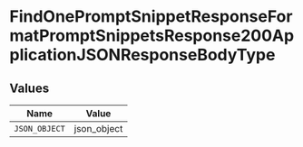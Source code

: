 # FindOnePromptSnippetResponseFormatPromptSnippetsResponse200ApplicationJSONResponseBodyType


## Values

| Name          | Value         |
| ------------- | ------------- |
| `JSON_OBJECT` | json_object   |